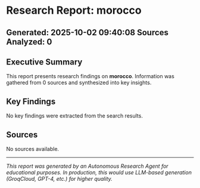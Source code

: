 # Research Report: morocco
**Generated:** 2025-10-02 09:40:08
**Sources Analyzed:** 0
---
## Executive Summary
This report presents research findings on **morocco**. Information was gathered from 0 sources and synthesized into key insights.
## Key Findings
No key findings were extracted from the search results.
## Sources
No sources available.

---
*This report was generated by an Autonomous Research Agent for educational purposes.*
*In production, this would use LLM-based generation (GroqCloud, GPT-4, etc.) for higher quality.*
